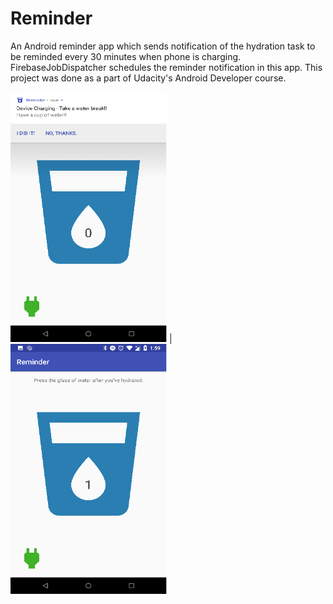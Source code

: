 # Reminder

An Android reminder app which sends notification of the hydration task to be reminded every 30 minutes when phone is charging. 
FirebaseJobDispatcher schedules the reminder notification in this app. This project was done as a part of Udacity's Android Developer course.

<img src="images/ReminderImg.png" width="250" height="400"> |
<img src="images/ReminderImg1.png" width="250" height="400">
